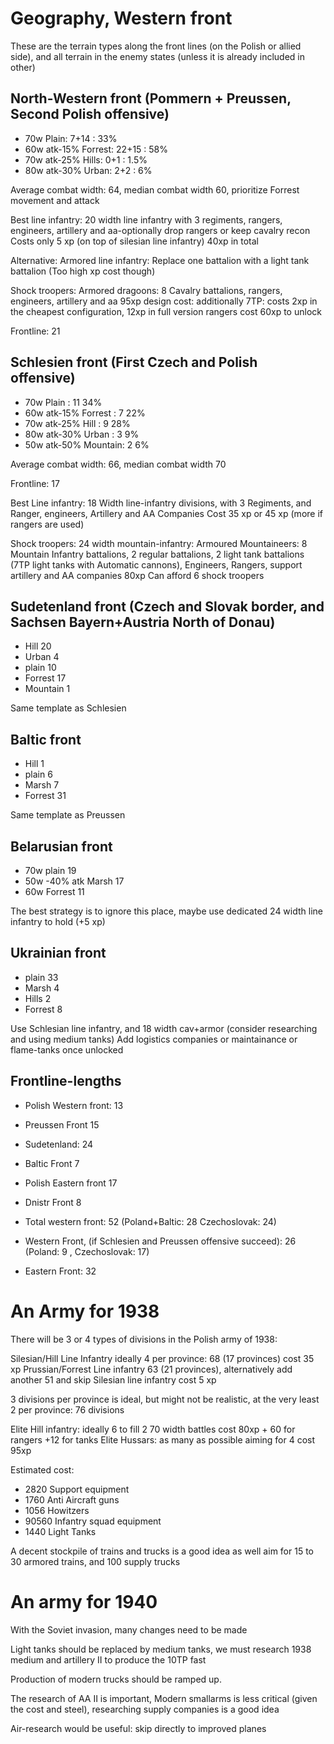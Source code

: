 Geography, Western front
==========
These are the terrain types along the front lines (on the Polish or allied side), and all terrain in the enemy states (unless it is already included in other)

North-Western front (Pommern + Preussen, Second Polish offensive)
-----------------------------------------------------------------
* 70w           Plain: 7+14  : 33%
* 60w atk-15% Forrest: 22+15 : 58% 
* 70w atk-25%   Hills: 0+1   : 1.5%
* 80w atk-30%   Urban: 2+2   : 6%

Average combat width: 64, median combat width 60, prioritize Forrest movement and attack

Best line infantry: 20 width line infantry with 3 regiments, rangers, engineers, artillery and aa-optionally drop rangers or keep cavalry recon
Costs only 5 xp (on top of silesian line infantry)
40xp in total

Alternative: Armored line infantry: Replace one battalion with a light tank battalion (Too high xp cost though)

Shock troopers: Armored dragoons: 8 Cavalry battalions, rangers, engineers, artillery and aa
95xp design cost: additionally
7TP: costs 2xp in the cheapest configuration, 12xp in full version
rangers cost 60xp to unlock

Frontline: 21

Schlesien front (First Czech and Polish offensive)
--------------------------------------------------
* 70w         Plain   : 11 34%
* 60w atk-15% Forrest : 7  22%
* 70w atk-25% Hill    : 9  28%
* 80w atk-30% Urban   : 3   9%
* 50w atk-50% Mountain: 2   6%

Average combat width: 66, median combat width 70

Frontline: 17

Best Line infantry: 18 Width line-infantry divisions, with 3 Regiments, and Ranger, engineers, Artillery and AA Companies
Cost 35 xp or 45 xp (more if rangers are used)

Shock troopers: 24 width mountain-infantry: Armoured Mountaineers: 8 Mountain Infantry battalions, 2 regular battalions, 2 light tank battalions (7TP light tanks with Automatic cannons), Engineers, Rangers, support artillery and AA companies
80xp
Can afford 6 shock troopers

Sudetenland front (Czech and Slovak border, and Sachsen Bayern+Austria North of Donau)
-----------------
* Hill 20
* Urban 4
* plain 10       
* Forrest 17
* Mountain 1

Same template as Schlesien

Baltic front 
------------
* Hill 1
* plain 6
* Marsh 7
* Forrest 31

Same template as Preussen

Belarusian front
----------------
* 70w plain 19
* 50w -40% atk Marsh 17
* 60w Forrest 11

The best strategy is to ignore this place, maybe use dedicated 24 width line infantry to hold (+5 xp)

Ukrainian front
---------------
* plain 33
* Marsh 4
* Hills 2
* Forrest 8

Use Schlesian line infantry, and 18 width cav+armor (consider researching and using medium tanks)
Add logistics companies or maintainance or flame-tanks once unlocked

Frontline-lengths
-------------------
* Polish Western front: 13
* Preussen Front 15
* Sudetenland: 24
* Baltic Front 7
* Polish Eastern front 17
* Dnistr Front 8

* Total western front: 52 (Poland+Baltic: 28 Czechoslovak: 24)
* Western Front, (if Schlesien and Preussen offensive succeed): 26 (Poland: 9 , Czechoslovak: 17)
* Eastern Front: 32

An Army for 1938
================
There will be 3 or 4 types of divisions in the Polish army of 1938:

Silesian/Hill Line Infantry ideally 4 per province: 68 (17 provinces)
cost 35 xp
Prussian/Forrest Line infantry 63 (21 provinces), alternatively add another 51 and skip Silesian line infantry
cost 5 xp

3 divisions per province is ideal, but might not be realistic, at the very least 2 per province: 76 divisions

Elite Hill infantry: ideally 6 to fill 2 70 width battles
cost 80xp + 60 for rangers +12 for tanks
Elite Hussars: as many as possible aiming for 4
cost 95xp

Estimated cost: 
* 2820 Support equipment
* 1760 Anti Aircraft guns
* 1056 Howitzers
* 90560 Infantry squad equipment
* 1440 Light Tanks


A decent stockpile of trains and trucks is a good idea as well aim for 15 to 30 armored trains, and 100 supply trucks


An army for 1940
================
With the Soviet invasion, many changes need to be made

Light tanks should be replaced by medium tanks, we must research 1938 medium and artillery II to produce the 10TP fast

Production of modern trucks should be ramped up.

The research of AA II is important, Modern smallarms is less critical (given the cost and steel), researching supply companies is a good idea

Air-research would be useful: skip directly to improved planes
